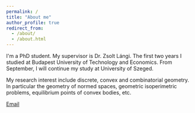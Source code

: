 ```yaml
---
permalink: /
title: "About me"
author_profile: true
redirect_from: 
  - /about/
  - /about.html
---
```


I'm a PhD student. My supervisor is Dr. Zsolt Lángi. The first two years I studied at Budapest University of Technology and Economics. From September, I will continue my study at University of Szeged.

My research interest include discrete, convex and combinatorial geometry. In particular the geometry of normed spaces, geometric isoperimetric problems, equilibrium points of convex bodies, etc.

[Email](mailto:shanshan_wang87@outlook.com)


